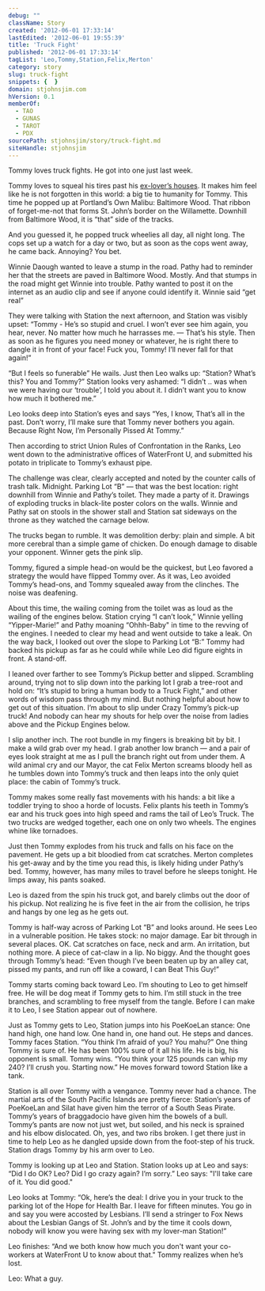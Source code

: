 ```yaml
---
debug: ""
className: Story
created: '2012-06-01 17:33:14'
lastEdited: '2012-06-01 19:55:39'
title: 'Truck Fight'
published: '2012-06-01 17:33:14'
tagList: 'Leo,Tommy,Station,Felix,Merton'
category: story
slug: truck-fight
snippets: {  }
domain: stjohnsjim.com
hVersion: 0.1
memberOf:
  - TAO
  - GUNAS
  - TAROT
  - PDX
sourcePath: stjohnsjim/story/truck-fight.md
siteHandle: stjohnsjim
---
```

Tommy loves truck fights. He got into one just last week.

Tommy loves to squeal his tires past his [ex-lover’s houses][0]. It makes him feel like he is not forgotten in this world: a big tie to humanity for Tommy. This time he popped up at Portland’s Own Malibu: Baltimore Wood. That ribbon of forget-me-not that forms St. John’s border on the Willamette. Downhill from Baltimore Wood, it is “that” side of the tracks.

And you guessed it, he popped truck wheelies all day, all night long. The cops set up a watch for a day or two, but as soon as the cops went away, he came back. Annoying? You bet.

Winnie Daough wanted to leave a stump in the road. Pathy had to reminder her that the streets are paved in Baltimore Wood. Mostly. And that stumps in the road might get Winnie into trouble. Pathy wanted to post it on the internet as an audio clip and see if anyone could identify it. Winnie said “get real”

They were talking with Station the next afternoon, and Station was visibly upset: “Tommy - He’s so stupid and cruel. I won’t ever see him again, you hear, never. No matter how much he harrasses me. — That’s his style. Then as soon as he figures you need money or whatever, he is right there to dangle it in front of your face! Fuck you, Tommy! I’ll never fall for that again!”

“But I feels so funerable” He wails. Just then Leo walks up: “Station? What’s this? You and Tommy?” Station looks very ashamed: “I didn’t .. was when we were having our ‘trouble’, I told you about it. I didn’t want you to know how much it bothered me.”

Leo looks deep into Station’s eyes and says “Yes, I know, That’s all in the past. Don’t worry, I’ll make sure that Tommy never bothers you again. Because Right Now, I’m Personally Pissed At Tommy.”

Then according to strict Union Rules of Confrontation in the Ranks, Leo went down to the administrative offices of WaterFront U, and submitted his potato in triplicate to Tommy’s exhaust pipe.

The challenge was clear, clearly accepted and noted by the counter calls of trash talk. Midnight. Parking Lot “B” — that was the best location: right downhill from Winnie and Pathy’s toilet. They made a party of it. Drawings of exploding trucks in black-lite poster colors on the walls. Winnie and Pathy sat on stools in the shower stall and Station sat sideways on the throne as they watched the carnage below.

The trucks began to rumble. It was demolition derby: plain and simple. A bit more cerebral than a simple game of chicken. Do enough damage to disable your opponent. Winner gets the pink slip.

Tommy, figured a simple head-on would be the quickest, but Leo favored a strategy the would have flipped Tommy over. As it was, Leo avoided Tommy’s head-ons, and Tommy squealed away from the clinches. The noise was deafening.

About this time, the wailing coming from the toilet was as loud as the wailing of the engines below. Station crying “I can’t look,” Winnie yelling “Yipper-Marie!” and Pathy moaning “Ohhh-Baby" in time to the revving of the engines. I needed to clear my head and went outside to take a leak. On the way back, I looked out over the slope to Parking Lot “B:” Tommy had backed his pickup as far as he could while while Leo did figure eights in front. A stand-off.

I leaned over farther to see Tommy’s Pickup better and slipped. Scrambling around, trying not to slip down into the parking lot I grab a tree-root and hold on: “It’s stupid to bring a human body to a Truck Fight,” and other words of wisdom pass through my mind. But nothing helpful about how to get out of this situation. I’m about to slip under Crazy Tommy’s pick-up truck! And nobody can hear my shouts for help over the noise from ladies above and the Pickup Engines below.

I slip another inch. The root bundle in my fingers is breaking bit by bit. I make a wild grab over my head. I grab another low branch — and a pair of eyes look straight at me as I pull the branch right out from under them. A wild animal cry and our Mayor, the cat Felix Merton screams bloody hell as he tumbles down into Tommy’s truck and then leaps into the only quiet place: the cabin of Tommy’s truck.

Tommy makes some really fast movements with his hands: a bit like a toddler trying to shoo a horde of locusts. Felix plants his teeth in Tommy’s ear and his truck goes into high speed and rams the tail of Leo’s Truck. The two trucks are wedged together, each one on only two wheels. The engines whine like tornadoes.

Just then Tommy explodes from his truck and falls on his face on the pavement. He gets up a bit bloodied from cat scratches. Merton completes his get-away and by the time you read this, is likely hiding under Pathy’s bed. Tommy, however, has many miles to travel before he sleeps tonight. He limps away, his pants soaked.

Leo is dazed from the spin his truck got, and barely climbs out the door of his pickup. Not realizing he is five feet in the air from the collision, he trips and hangs by one leg as he gets out.

Tommy is half-way across of Parking Lot “B” and looks around. He sees Leo in a vulnerable position. He takes stock: no major damage. Ear bit through in several places. OK. Cat scratches on face, neck and arm. An irritation, but nothing more. A piece of cat-claw in a lip. No biggy. And the thought goes through Tommy’s head: “Even though I’ve been beaten up by an alley cat, pissed my pants, and run off like a coward, I can Beat This Guy!”

Tommy starts coming back toward Leo. I’m shouting to Leo to get himself free. He will be dog meat if Tommy gets to him. I’m still stuck in the tree branches, and scrambling to free myself from the tangle. Before I can make it to Leo, I see Station appear out of nowhere.

Just as Tommy gets to Leo, Station jumps into his PoeKoeLan stance: One hand high, one hand low. One hand in, one hand out. He steps and dances. Tommy faces Station. “You think I’m afraid of you? You mahu?” One thing Tommy is sure of. He has been 100% sure of it all his life. He is big, his opponent is small. Tommy wins. “You think your 125 pounds can whip my 240? I’ll crush you. Starting now.” He moves forward toword Station like a tank.

Station is all over Tommy with a vengance. Tommy never had a chance. The martial arts of the South Pacific Islands are pretty fierce: Station’s years of PoeKoeLan and Silat have given him the terror of a South Seas Pirate. Tommy’s years of braggadocio have given him the bowels of a bull. Tommy’s pants are now not just wet, but soiled, and his neck is sprained and his elbow dislocated. Oh, yes, and two ribs broken. I get there just in time to help Leo as he dangled upside down from the foot-step of his truck. Station drags Tommy by his arm over to Leo.

Tommy is looking up at Leo and Station. Station looks up at Leo and says: “Did I do OK? Leo? Did I go crazy again? I’m sorry.” Leo says: "I'll take care of it. You did good."

Leo looks at Tommy: “Ok, here’s the deal: I drive you in your truck to the parking lot of the Hope for Health Bar. I leave for fifteen minutes. You go in and say you were accosted by Lesbians. I’ll send a stringer to Fox News about the Lesbian Gangs of St. John’s and by the time it cools down, nobody will know you were having sex with my lover-man Station!”

Leo finishes: “And we both know how much you don't want your co-workers at WaterFront U to know about that." Tommy realizes when he’s lost.

Leo: What a guy.

[0]: http://stjohnsjim.com/story/show/187/Dateline:%20St.%20John's!%20Breaking%20News!#squeal